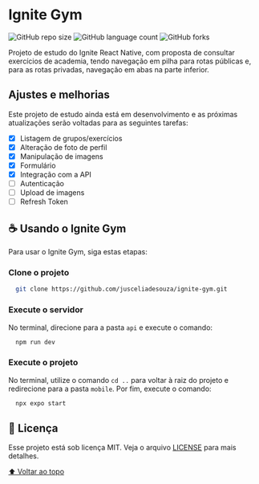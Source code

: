 # Ignite Gym

![GitHub repo size](https://img.shields.io/github/repo-size/jusceliadesouza/ignite-gym?style=for-the-badge)
![GitHub language count](https://img.shields.io/github/languages/count/jusceliadesouza/ignite-gym?style=for-the-badge)
![GitHub forks](https://img.shields.io/github/forks/jusceliadesouza/ignite-gym?style=for-the-badge)

<!-- <img src="" alt="imagem"> -->

Projeto de estudo do Ignite React Native, com proposta de consultar exercícios de academia, tendo navegação em pilha para rotas públicas e, para as rotas privadas, navegação em abas na parte inferior.

## Ajustes e melhorias

Este projeto de estudo ainda está em desenvolvimento e as próximas atualizações serão voltadas para as seguintes tarefas:

- [x] Listagem de grupos/exercícios
- [x] Alteração de foto de perfil
- [x] Manipulação de imagens
- [x] Formulário
- [x] Integração com a API
- [ ] Autenticação
- [ ] Upload de imagens
- [ ] Refresh Token

## ☕ Usando o Ignite Gym

Para usar o Ignite Gym, siga estas etapas:

### Clone o projeto

```bash
  git clone https://github.com/jusceliadesouza/ignite-gym.git
```

### Execute o servidor

No terminal, direcione para a pasta `api` e execute o comando:

```bash
  npm run dev
```
<!-- 
```bash
``` 
-->

### Execute o projeto

No terminal, utilize o comando `cd ..` para voltar à raiz do projeto e redirecione para a pasta `mobile`. Por fim, execute o comando:

```bash
  npx expo start
```

## 📝 Licença

Esse projeto está sob licença MIT. Veja o arquivo [LICENSE](LICENSE.md) para mais detalhes.

[⬆ Voltar ao topo](#ignite-gym)
